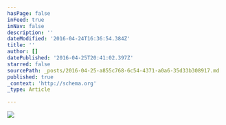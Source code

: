 ```yaml
---
hasPage: false
inFeed: true
inNav: false
description: ''
dateModified: '2016-04-24T16:36:54.384Z'
title: ''
author: []
datePublished: '2016-04-25T20:41:02.397Z'
starred: false
sourcePath: _posts/2016-04-25-a855c768-6c54-4371-a0a6-35d33b308917.md
published: true
_context: 'http://schema.org'
_type: Article

---
```

![](https://the-grid-user-content.s3-us-west-2.amazonaws.com/01a8aebf-57b8-4278-b0f6-72492e704c67.jpg)